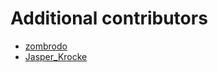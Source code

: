 # Additional contributors

- [zombrodo](https://codeberg.org/zombrodo)
- [Jasper_Krocke](https://codeberg.org/Jasper_Krocke)
